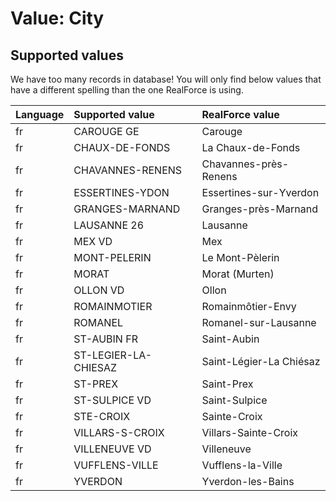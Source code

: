 # Value: City

## Supported values

We have too many records in database!
You will only find below values that have a different spelling than the one RealForce is using.

| Language | Supported value | RealForce value |
| :--- | :--- | :--- |
| fr | CAROUGE GE | Carouge |
| fr | CHAUX-DE-FONDS | La Chaux-de-Fonds |
| fr | CHAVANNES-RENENS | Chavannes-près-Renens |
| fr | ESSERTINES-YDON | Essertines-sur-Yverdon |
| fr | GRANGES-MARNAND | Granges-près-Marnand |
| fr | LAUSANNE 26 | Lausanne |
| fr | MEX VD | Mex |
| fr | MONT-PELERIN | Le Mont-Pèlerin |
| fr | MORAT | Morat (Murten) |
| fr | OLLON VD | Ollon |
| fr | ROMAINMOTIER | Romainmôtier-Envy |
| fr | ROMANEL | Romanel-sur-Lausanne |
| fr | ST-AUBIN FR | Saint-Aubin |
| fr | ST-LEGIER-LA-CHIESAZ | Saint-Légier-La Chiésaz |
| fr | ST-PREX | Saint-Prex |
| fr | ST-SULPICE VD | Saint-Sulpice |
| fr | STE-CROIX | Sainte-Croix |
| fr | VILLARS-S-CROIX | Villars-Sainte-Croix |
| fr | VILLENEUVE VD | Villeneuve |
| fr | VUFFLENS-VILLE | Vufflens-la-Ville |
| fr | YVERDON | Yverdon-les-Bains |
